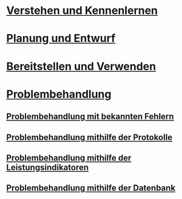 # [Verstehen und Kennenlernen](/advanced-threat-analytics/understand-explore/what-is-ata)
# [Planung und Entwurf](/advanced-threat-analytics/plan-design/ata-capacity-planning)
# [Bereitstellen und Verwenden](/advanced-threat-analytics/deploy-use/preinstall-ata)
# [Problembehandlung](troubleshooting-ata-known-errors.md)
## [Problembehandlung mit bekannten Fehlern](troubleshooting-ata-known-errors.md)
## [Problembehandlung mithilfe der Protokolle](troubleshooting-ata-using-logs.md)
## [Problembehandlung mithilfe der Leistungsindikatoren](troubleshooting-ata-using-perf-counters.md)
## [Problembehandlung mithilfe der Datenbank](troubleshooting-ata-using-ata-database.md)


<!--HONumber=Aug16_HO5-->


